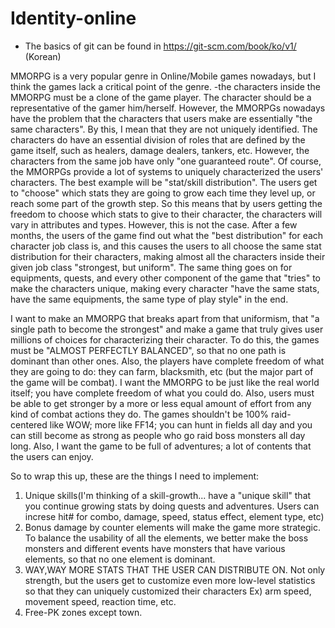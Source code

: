 # Identity-online

* The basics of git can be found in
https://git-scm.com/book/ko/v1/ (Korean)

MMORPG is a very popular genre in Online/Mobile games nowadays, but I think the games lack a critical point of the genre.
-the characters inside the MMORPG must be a clone of the game player. The character should be a representative of the gamer
him/herself. However, the MMORPGs nowadays have the problem that the characters that users make are essentially "the same characters".
By this, I mean that they are not uniquely identified. The characters do have an essential division of roles that are defined by
the game itself, such as healers, damage dealers, tankers, etc. However, the characters from the same job have only "one guaranteed route".
Of course, the MMORPGs provide a lot of systems to uniquely characterized the users' characters. The best example will be "stat/skill distribution".
The users get to "choose" which stats they are going to grow each time they level up, or reach some part of the growth step. So this means
that by users getting the freedom to choose which stats to give to their character, the characters will vary in attributes and types.
However, this is not the case. After a few months, the users of the game find out what the "best distribution" for each character job class
is, and this causes the users to all choose the same stat distribution for their characters, making almost all the characters inside their
given job class "strongest, but uniform". The same thing goes on for equipments, quests, and every other component of the game that "tries"
to make the characters unique, making every character "have the same stats, have the same equipments, the same type of play style" in the end.

I want to make an MMORPG that breaks apart from that uniformism, that "a single path to become the strongest" and make a game that truly
gives user millions of choices for characterizing their character. To do this, the games must be "ALMOST PERFECTLY BALANCED", so that no one path is dominant than other ones.  Also, the players have complete freedom of what they are going to do: they can farm, blacksmith, etc (but the major part of the game will be combat). I want the MMORPG to be just like the real world itself; you have complete freedom of what you could do. Also, users must be able to get stronger by a more or less equal amount of effort from any kind of combat actions they do. The games shouldn't be 100% raid-centered like WOW; more like FF14; you can hunt in fields all day and you can still become as strong as people who go raid boss monsters all day long. Also, I want the game to be full of adventures; a lot of contents that the users can enjoy.

So to wrap this up, these are the things I need to implement:
1) Unique skills(I'm thinking of a skill-growth... have a "unique skill" that you continue growing stats by doing quests and adventures.
Users can increse hit# for combo, damage, speed, status effect, element type, etc)
2) Bonus damage by counter elements will make the game more strategic. To balance the usability of all the elements, we better make the boss monsters and different events have monsters that have various elements, so that no one element is dominant.
3) WAY,WAY MORE STATS THAT THE USER CAN DISTRIBUTE ON. Not only strength, but the users get to customize even more low-level statistics so that they can uniquely customized their characters Ex) arm speed, movement speed, reaction time, etc.
4) Free-PK zones except town.
